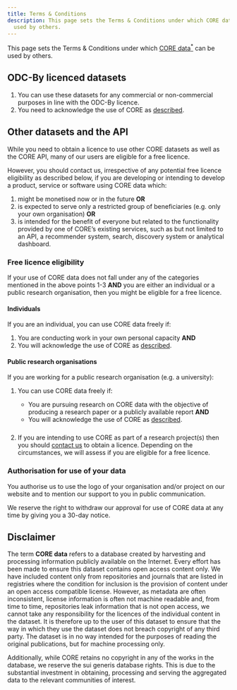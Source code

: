 ```yaml
---
title: Terms & Conditions
description: This page sets the Terms & Conditions under which CORE data can be
  used by others.
---
```

<style>
  ol p + ol, ol p + ul, ul p + ol, ul p + ul {
    margin-bottom: 1.5rem;
  }

  .content h2 {
    margin-top: 3rem;
  }
</style>

This page sets the Terms & Conditions under which
[CORE data<sup>*</sup>](#disclaimer "Read more about data") can
be used by others.

## ODC-By licenced datasets

1. You can use these datasets for any commercial or non-commercial
   purposes in line with the&nbsp;ODC-By licence.
2. You need to acknowledge the use of CORE as [described](/acknowledge).

## Other datasets and the API

While you need to obtain a licence to use other CORE datasets as well as the CORE API, many of our users are eligible for a free licence.

However, you should contact us, irrespective of any potential free licence
eligibility as described below, if you are developing or intending to develop
a product, service or software using CORE data which:

1. might be monetised now or in the future <b>OR</b>
2. is expected to serve only a restricted group of
   beneficiaries&nbsp;(e.g.&nbsp;only your own organisation) <b>OR</b>
3. is intended for the benefit of everyone but related to the functionality
   provided by one of CORE’s existing services, such as but not limited to
   an API, a recommender system, search, discovery system
   or analytical dashboard.

### Free licence eligibility

If your use of CORE data does not fall under any of the categories mentioned
in the above points&nbsp;1-3&nbsp;<b>AND</b> you are either an individual
or a public research organisation, then you might be eligible for
a free licence.

#### Individuals

If you are an individual, you can use CORE data freely if:

1. You are conducting work in your own personal
       capacity <b>AND</b>
2. You will acknowledge the use of CORE as [described](/acknowledge).

#### Public research organisations

If you are working for a public research
organisation&nbsp;(e.g.&nbsp;a&nbsp;university):

1. You can use CORE data freely if:

   * You are pursuing research on CORE data with
       the objective of producing a research paper or
       a publicly available report <b>AND</b>
   * You will acknowledge the use of CORE as [described](/acknowledge).
2. If you are intending to use CORE as part of
   a research project(s) then you should 
   [contact us](mailto:th%65%74eam%40c%6fr%65%2eac%2eu%6b)
   to obtain a licence. Depending on the circumstances, we will assess
   if you are eligible for a free licence. 

### Authorisation for use of your data 

You authorise us to use the logo of your organisation and/or project on our
website and to mention our support to you in public communication. 

We reserve the right to withdraw our approval for use of CORE data at any time
by giving you a 30-day notice.

<section id="disclaimer">

## Disclaimer

The term **CORE data** refers to a database created by harvesting and
processing information publicly available on the Internet. Every effort has
been made to ensure this dataset contains open access content only. We have
included content only from repositories and journals that are listed in
registries where the condition for inclusion is the provision of content
under an open access compatible license. However, as metadata are often
inconsistent, license information is often not machine readable and, from
time to time, repositories leak information that is not open access, we
cannot take any responsibility for the licences of the individual content in
the dataset. It is therefore up to the user of this dataset to ensure that
the way in which they use the dataset does not breach copyright of any third
party. The dataset is in no way intended for the purposes of reading the
original publications, but for machine processing only.

Additionally, while CORE retains no copyright in any of the works in the
database, we reserve the sui generis database rights. This is due to the
substantial investment in obtaining, processing and serving the aggregated
data to the relevant communities of interest.

</section>
